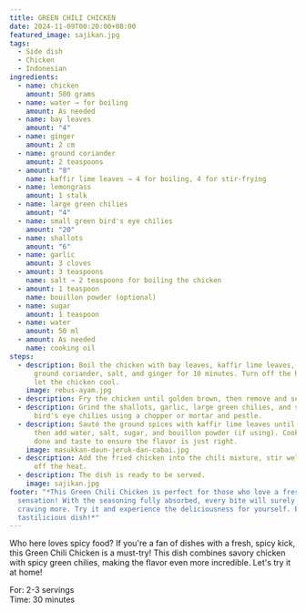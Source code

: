 ```yaml
---
title: GREEN CHILI CHICKEN
date: 2024-11-09T00:20:00+08:00
featured_image: sajikan.jpg
tags:
  - Side dish
  - Chicken
  - Indonesian
ingredients:
  - name: chicken
    amount: 500 grams
  - name: water → for boiling
    amount: As needed
  - name: bay leaves
    amount: "4"
  - name: ginger
    amount: 2 cm
  - name: ground coriander
    amount: 2 teaspoons
  - amount: "8"
    name: kaffir lime leaves → 4 for boiling, 4 for stir-frying
  - name: lemongrass
    amount: 1 stalk
  - name: large green chilies
    amount: "4"
  - name: small green bird's eye chilies
    amount: "20"
  - name: shallots
    amount: "6"
  - name: garlic
    amount: 3 cloves
  - amount: 3 teaspoons
    name: salt → 2 teaspoons for boiling the chicken
  - amount: 1 teaspoon
    name: bouillon powder (optional)
  - name: sugar
    amount: 1 teaspoon
  - name: water
    amount: 50 ml
  - amount: As needed
    name: cooking oil
steps:
  - description: Boil the chicken with bay leaves, kaffir lime leaves, lemongrass,
      ground coriander, salt, and ginger for 10 minutes. Turn off the heat and
      let the chicken cool.
    image: rebus-ayam.jpg
  - description: Fry the chicken until golden brown, then remove and set aside.
  - description: Grind the shallots, garlic, large green chilies, and small green
      bird's eye chilies using a chopper or mortar and pestle.
  - description: Sauté the ground spices with kaffir lime leaves until fragrant,
      then add water, salt, sugar, and bouillon powder (if using). Cook until
      done and taste to ensure the flavor is just right.
    image: masukkan-daun-jeruk-dan-cabai.jpg
  - description: Add the fried chicken into the chili mixture, stir well, and turn
      off the heat.
  - description: The dish is ready to be served.
    image: sajikan.jpg
footer: "*This Green Chili Chicken is perfect for those who love a fresh, spicy
  sensation! With the seasoning fully absorbed, every bite will surely leave you
  craving more. Try it and experience the deliciousness for yourself. Enjoy this
  tastilicious dish!*"
---
```

Who here loves spicy food? If you're a fan of dishes with a fresh, spicy kick, this Green Chili Chicken is a must-try! This dish combines savory chicken with spicy green chilies, making the flavor even more incredible. Let's try it at home!

For: 2-3 servings\
Time: 30 minutes
